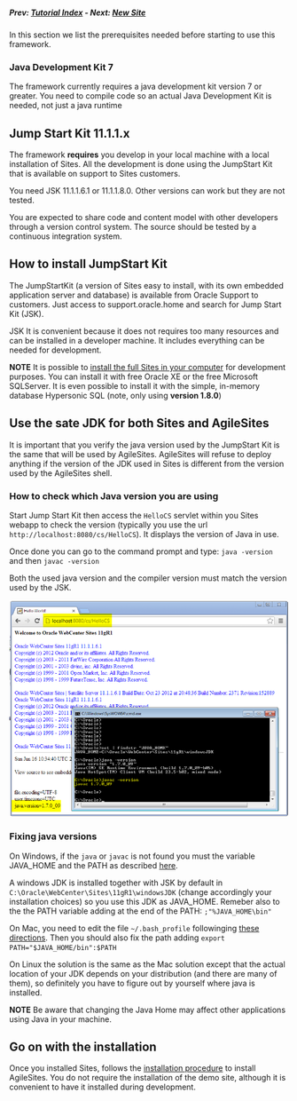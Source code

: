 ##### Prev:  [Tutorial Index](/tutorial.html) - Next: [New Site](NewSite.md)

In this section we list the prerequisites needed before starting to use this framework.

### Java Development Kit  7

The framework currently requires a java development kit version 7 or greater. You need to compile code so an actual Java Development Kit is needed, not just a java runtime

## Jump Start Kit 11.1.1.x

The framework **requires** you develop in your local machine with a local installation of Sites. All the development is done using the JumpStart Kit that is available on support to Sites customers.

You need JSK 11.1.1.6.1 or 11.1.1.8.0. Other versions can work but they are not tested. 

You are expected to share code and content model with other developers through a version control system.  The source should be tested by a continuous integration system.

## How to install JumpStart Kit

The JumpStartKit (a version of Sites easy to install, with its own embedded application server and database) is available from Oracle Support to customers. Just access to support.oracle.home and search for Jump Start Kit (JSK).

JSK It is convenient because it does not requires too many resources and can be installed in a developer machine. It includes everything can be needed for development.

**NOTE** It is possible to [install the full Sites in your computer](http://www.sciabarra.com/fatwire/2012/04/09/download-and-install-a-development-fatwire-instance-also-on-mac/) for development purposes. You can install it with free Oracle XE or  the free Microsoft SQLServer. It is even possible to install it with the simple, in-memory database Hypersonic SQL (note, only using **version 1.8.0**) 

## Use the sate JDK for both Sites and AgileSites

It is important that you verify the java version used by the JumpStart Kit is the same that will be used by AgileSites. AgileSites will refuse to deploy anything if the version of the JDK used in Sites is different from the version used by the AgileSites shell.

### How to check which Java version you are using

Start Jump Start Kit then access the `HelloCS` servlet within you Sites webapp to check the version (typically you use the url `http://localhost:8080/cs/HelloCS`). It displays the version of Java in use.

Once done you can go to the command prompt and type: `java -version` and then `javac -version` 

Both the used java version and the compiler version must match the version used by the JSK.

![Java Version](../img/snap5135.png)

### Fixing java versions 

On Windows, if the `java` or `javac` is not found you must the variable JAVA_HOME and the PATH as described [here](http://stackoverflow.com/questions/11161248/setting-java-home).

A windows JDK is installed together with JSK by default in `C:\Oracle\WebCenter\Sites\11gR1\windowsJDK` (change accordingly your installation choices) so you use this JDK as JAVA_HOME. Remeber also to the the PATH variable adding at the end of the PATH: `;"%JAVA_HOME\bin"`

On Mac, you need to edit the file `~/.bash_profile` followinging [these directions](http://stackoverflow.com/questions/6588390/where-is-java-home-on-osx-lion-10-7-or-mountain-lion-10-8). Then you should also fix the path adding `export PATH="$JAVA_HOME/bin":$PATH`

On Linux the solution is the same as the Mac solution except that the actual location of your JDK depends on your distribution (and there are many of them), so definitely you have to figure out by yourself where java is installed.

**NOTE** Be aware that changing the Java Home may affect other applications using  Java in your machine.

## Go on with the installation

Once you installed Sites, follows the [installation procedure](../install.md) to install AgileSites. You do not require the installation of the demo site, although it is convenient to have it installed during development.
